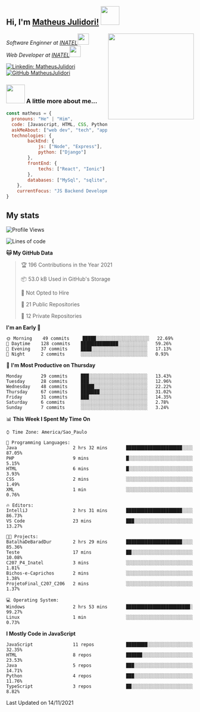 <h2> Hi, I'm <a href="https://matheusjulidori.github.io" target="_blank">Matheus Julidori!</a> <img src="https://media.giphy.com/media/12oufCB0MyZ1Go/giphy.gif" width="50"></h2>
<img align='right' src="https://media.giphy.com/media/M9gbBd9nbDrOTu1Mqx/giphy.gif" width="230">
<p><em>Software Enginner at <a href="http://www.inatel.br" target="_blank">INATEL</a><img src="https://media.giphy.com/media/fYSnHlufseco8Fh93Z/giphy.gif" width="30"></br>
  Web Developer at <a href="http://www.inatel.br" target="_blank">INATEL</a><img src="https://media.giphy.com/media/WUlplcMpOCEmTGBtBW/giphy.gif" width="30"> 
</em></p>

[![Linkedin: MatheusJulidori](https://img.shields.io/badge/-MatheusJulidori-blue?style=flat-square&logo=Linkedin&logoColor=white&link=https://www.linkedin.com/in/MatheusJulidori/)](https://www.linkedin.com/in/MatheusJulidori/)
[![GitHub MatheusJulidori](https://img.shields.io/github/followers/matheusjulidori?label=follow&style=social)](https://github.com/MatheusJulidori)


### <img src="https://media.giphy.com/media/VgCDAzcKvsR6OM0uWg/giphy.gif" width="50"> A little more about me...  

```javascript
const matheus = {
  pronouns: "He" | "Him",
  code: [Javascript, HTML, CSS, Python, Java, C++, C],
  askMeAbout: ["web dev", "tech", "app dev", "games"],
  technologies: {
        backEnd: {
            js: ["Node", "Express"],
            python: ["Django"]
        },
        frontEnd: {
            techs: ["React", "Ionic"]
        },
        databases: ["MySql", "sqlite","PostgreSQL"],
    },
    currentFocus: "JS Backend Development",
}
```
<h2>My stats</h2>

<!--START_SECTION:waka-->
![Profile Views](http://img.shields.io/badge/Profile%20Views-4-blue)

![Lines of code](https://img.shields.io/badge/From%20Hello%20World%20I%27ve%20Written-502167%20lines%20of%20code-blue)

**🐱 My GitHub Data** 

> 🏆 196 Contributions in the Year 2021
 > 
> 📦 53.0 kB Used in GitHub's Storage 
 > 
> 🚫 Not Opted to Hire
 > 
> 📜 21 Public Repositories 
 > 
> 🔑 12 Private Repositories  
 > 
**I'm an Early 🐤** 

```text
🌞 Morning    49 commits     █████░░░░░░░░░░░░░░░░░░░░   22.69% 
🌆 Daytime    128 commits    ██████████████░░░░░░░░░░░   59.26% 
🌃 Evening    37 commits     ████░░░░░░░░░░░░░░░░░░░░░   17.13% 
🌙 Night      2 commits      ░░░░░░░░░░░░░░░░░░░░░░░░░   0.93%

```
📅 **I'm Most Productive on Thursday** 

```text
Monday       29 commits     ███░░░░░░░░░░░░░░░░░░░░░░   13.43% 
Tuesday      28 commits     ███░░░░░░░░░░░░░░░░░░░░░░   12.96% 
Wednesday    48 commits     █████░░░░░░░░░░░░░░░░░░░░   22.22% 
Thursday     67 commits     ███████░░░░░░░░░░░░░░░░░░   31.02% 
Friday       31 commits     ███░░░░░░░░░░░░░░░░░░░░░░   14.35% 
Saturday     6 commits      ░░░░░░░░░░░░░░░░░░░░░░░░░   2.78% 
Sunday       7 commits      ░░░░░░░░░░░░░░░░░░░░░░░░░   3.24%

```


📊 **This Week I Spent My Time On** 

```text
⌚︎ Time Zone: America/Sao_Paulo

💬 Programming Languages: 
Java                     2 hrs 32 mins       █████████████████████░░░░   87.05% 
PHP                      9 mins              █░░░░░░░░░░░░░░░░░░░░░░░░   5.15% 
HTML                     6 mins              █░░░░░░░░░░░░░░░░░░░░░░░░   3.93% 
CSS                      2 mins              ░░░░░░░░░░░░░░░░░░░░░░░░░   1.49% 
XML                      1 min               ░░░░░░░░░░░░░░░░░░░░░░░░░   0.76%

🔥 Editors: 
IntelliJ                 2 hrs 31 mins       █████████████████████░░░░   86.73% 
VS Code                  23 mins             ███░░░░░░░░░░░░░░░░░░░░░░   13.27%

🐱‍💻 Projects: 
BatalhaDeBaradDur        2 hrs 29 mins       █████████████████████░░░░   85.36% 
Teste                    17 mins             ██░░░░░░░░░░░░░░░░░░░░░░░   10.08% 
C207_P4_Inatel           3 mins              ░░░░░░░░░░░░░░░░░░░░░░░░░   1.81% 
Bichos-e-Caprichos       2 mins              ░░░░░░░░░░░░░░░░░░░░░░░░░   1.38% 
ProjetoFinal_C207_C206   2 mins              ░░░░░░░░░░░░░░░░░░░░░░░░░   1.37%

💻 Operating System: 
Windows                  2 hrs 53 mins       ████████████████████████░   99.27% 
Linux                    1 min               ░░░░░░░░░░░░░░░░░░░░░░░░░   0.73%

```

**I Mostly Code in JavaScript** 

```text
JavaScript               11 repos            ████████░░░░░░░░░░░░░░░░░   32.35% 
HTML                     8 repos             ██████░░░░░░░░░░░░░░░░░░░   23.53% 
Java                     5 repos             ███░░░░░░░░░░░░░░░░░░░░░░   14.71% 
Python                   4 repos             ███░░░░░░░░░░░░░░░░░░░░░░   11.76% 
TypeScript               3 repos             ██░░░░░░░░░░░░░░░░░░░░░░░   8.82%

```



 Last Updated on 14/11/2021
<!--END_SECTION:waka-->
